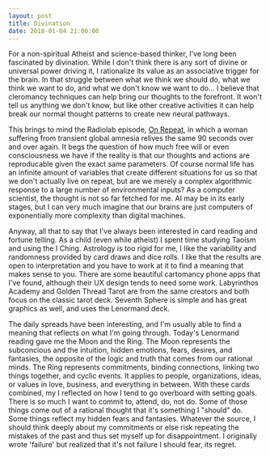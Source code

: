 ```yaml
---
layout: post
title: Divination
date: 2018-01-04 21:00:00
---
```


For a non-spiritual Atheist and science-based thinker, I've long been fascinated by divination.  While I don't think there is any sort of divine or universal power driving it, I rationalize its value as an associative trigger for the brain.  In that struggle between what we think we should do, what we think we want to do, and what we don't know we want to do... I believe that cleromancy techniques can help bring our thoughts to the forefront.  It won't tell us anything we don't know, but like other creative activities it can help break our normal thought patterns to create new neural pathways.

This brings to mind the Radiolab episode, [On Repeat](http://www.radiolab.org/story/161754-repeat/), in which a woman suffering from transient global amnesia relives the same 90 seconds over and over again.  It begs the question of how much free will or even consciousness we have if the reality is that our thoughts and actions are reproducable given the exact same parameters.  Of course normal life has an infinite amount of variables that create different situations for us so that we don't actually live on repeat, but are we merely a complex algorithmic response to a large number of environmental inputs?  As a computer scientist, the thought is not so far fetched for me.  AI may be in its early stages, but I can very much imagine that our brains are just computers of exponentially more complexity than digital machines.

Anyway, all that to say that I've always been interested in card reading and fortune telling.  As a child (even while atheist) I spent time studying Taoism and using the I Ching.  Astrology is too rigid for me, I like the variability and randomness provided by card draws and dice rolls.  I like that the results are open to interpretation and you have to work at it to find a meaning that makes sense to you.  There are some beautiful cartomancy phone apps that I've found, although their UX design tends to need some work.  Labyrinthos Academy and Golden Thread Tarot are from the same creators and both focus on the classic tarot deck.  Seventh Sphere is simple and has great graphics as well, and uses the Lenormand deck.

The daily spreads have been interesting, and I'm usually able to find a meaning that reflects on what I'm going through.  Today's Lenormand reading gave me the Moon and the Ring.  The Moon represents the subconcious and the intuition, hidden emotions, fears, desires, and fantasies, the opposite of the logic and truth that comes from our rational minds.  The Ring represents commitments, binding connections, linking two things together, and cyclic events.  It applies to people, organizations, ideas, or values in love, business, and everything in between.  With these cards combined, my I reflected on how I tend to go overboard with setting goals.  There is so much I want to commit to, attend, do, not do.  Some of those things come out of a rational thought that it's something I "should" do.  Some things reflect my hidden fears and fantasies.  Whatever the source, I should think deeply about my commitments or else risk repeating the mistakes of the past and thus set myself up for disappointment.  I originally wrote 'failure' but realized that it's not failure I should fear, its regret.
